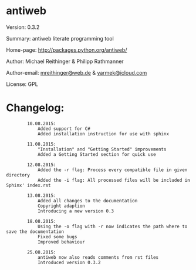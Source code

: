 # antiweb

Version: 0.3.2

Summary: antiweb literate programming tool

Home-page: http://packages.python.org/antiweb/

Author: Michael Reithinger & Philipp Rathmanner

Author-email: mreithinger@web.de & yarmek@icloud.com

License: GPL

# Changelog:

			10.08.2015:
				Added support for C#
				Added installation instruction for use with sphinx
			
			11.08.2015:
				"Installation" and "Getting Started" improvements
				Added a Getting Started section for quick use
			
			12.08.2015:
				Added the -r flag: Process every compatible file in given directory
				Added the -i flag: All processed files will be included in Sphinx' index.rst
			
			13.08.2015:
				Added all changes to the documentation
				Copyright adaption
				Introducing a new version 0.3
			
			18.08.2015:
				Using the -o flag with -r now indicates the path where to save the documentation
				Fixed some bugs
				Improved behaviour

			25.08.2015:
				antiweb now also reads comments from rst files
				Introduced version 0.3.2
